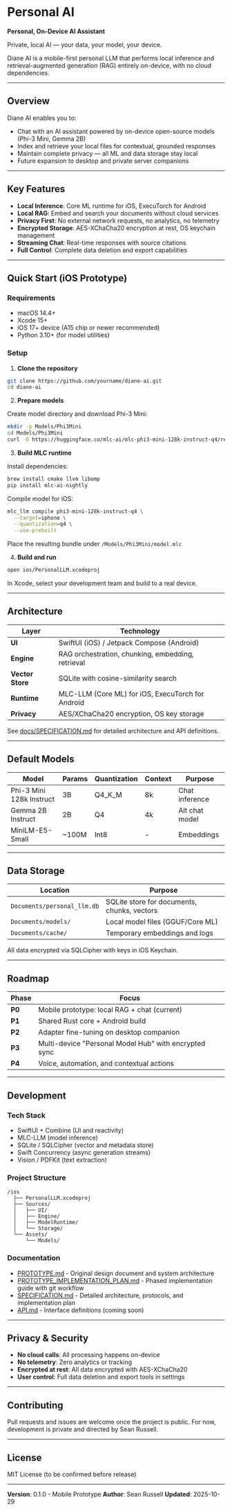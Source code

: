 # Personal AI

**Personal, On-Device AI Assistant**

Private, local AI — your data, your model, your device.

Diane AI is a mobile-first personal LLM that performs local inference and retrieval-augmented generation (RAG) entirely on-device, with no cloud dependencies.

---

## Overview

Diane AI enables you to:
- Chat with an AI assistant powered by on-device open-source models (Phi-3 Mini, Gemma 2B)
- Index and retrieve your local files for contextual, grounded responses
- Maintain complete privacy — all ML and data storage stay local
- Future expansion to desktop and private server companions

---

## Key Features

- **Local Inference**: Core ML runtime for iOS, ExecuTorch for Android
- **Local RAG**: Embed and search your documents without cloud services
- **Privacy First**: No external network requests, no analytics, no telemetry
- **Encrypted Storage**: AES-XChaCha20 encryption at rest, OS keychain management
- **Streaming Chat**: Real-time responses with source citations
- **Full Control**: Complete data deletion and export capabilities

---

## Quick Start (iOS Prototype)

### Requirements
- macOS 14.4+
- Xcode 15+
- iOS 17+ device (A15 chip or newer recommended)
- Python 3.10+ (for model utilities)

### Setup

1. **Clone the repository**
```bash
git clone https://github.com/yourname/diane-ai.git
cd diane-ai
```

2. **Prepare models**

Create model directory and download Phi-3 Mini:
```bash
mkdir -p Models/Phi3Mini
cd Models/Phi3Mini
curl -O https://huggingface.co/mlc-ai/mlc-phi3-mini-128k-instruct-q4/resolve/main/model-q4.gguf
```

3. **Build MLC runtime**

Install dependencies:
```bash
brew install cmake llvm libomp
pip install mlc-ai-nightly
```

Compile model for iOS:
```bash
mlc_llm compile phi3-mini-128k-instruct-q4 \
  --target=iphone \
  --quantization=q4 \
  --use-prebuilt
```

Place the resulting bundle under `/Models/Phi3Mini/model.mlc`

4. **Build and run**
```bash
open ios/PersonalLLM.xcodeproj
```

In Xcode, select your development team and build to a real device.

---

## Architecture

| Layer | Technology |
|-------|-----------|
| **UI** | SwiftUI (iOS) / Jetpack Compose (Android) |
| **Engine** | RAG orchestration, chunking, embedding, retrieval |
| **Vector Store** | SQLite with cosine-similarity search |
| **Runtime** | MLC-LLM (Core ML) for iOS, ExecuTorch for Android |
| **Privacy** | AES/XChaCha20 encryption, OS key storage |

See [docs/SPECIFICATION.md](docs/SPECIFICATION.md) for detailed architecture and API definitions.

---

## Default Models

| Model | Params | Quantization | Context | Purpose |
|-------|--------|--------------|---------|---------|
| Phi-3 Mini 128k Instruct | 3B | Q4_K_M | 8k | Chat inference |
| Gemma 2B Instruct | 2B | Q4 | 4k | Alt chat model |
| MiniLM-E5-Small | ~100M | Int8 | - | Embeddings |

---

## Data Storage

| Location | Purpose |
|----------|---------|
| `Documents/personal_llm.db` | SQLite store for documents, chunks, vectors |
| `Documents/models/` | Local model files (GGUF/Core ML) |
| `Documents/cache/` | Temporary embeddings and logs |

All data encrypted via SQLCipher with keys in iOS Keychain.

---

## Roadmap

| Phase | Focus |
|-------|-------|
| **P0** | Mobile prototype: local RAG + chat (current) |
| **P1** | Shared Rust core + Android build |
| **P2** | Adapter fine-tuning on desktop companion |
| **P3** | Multi-device "Personal Model Hub" with encrypted sync |
| **P4** | Voice, automation, and contextual actions |

---

## Development

### Tech Stack
- SwiftUI + Combine (UI and reactivity)
- MLC-LLM (model inference)
- SQLite / SQLCipher (vector and metadata store)
- Swift Concurrency (async generation streams)
- Vision / PDFKit (text extraction)

### Project Structure
```
/ios
  ├── PersonalLLM.xcodeproj
  ├── Sources/
  │   ├── UI/
  │   ├── Engine/
  │   ├── ModelRuntime/
  │   └── Storage/
  └── Assets/
      └── Models/
```

### Documentation
- [PROTOTYPE.md](docs/PROTOTYPE.md) - Original design document and system architecture
- [PROTOTYPE_IMPLEMENTATION_PLAN.md](docs/PROTOTYPE_IMPLEMENTATION_PLAN.md) - Phased implementation guide with git workflow
- [SPECIFICATION.md](docs/SPECIFICATION.md) - Detailed architecture, protocols, and implementation plan
- [API.md](docs/API.md) - Interface definitions (coming soon)

---

## Privacy & Security

- **No cloud calls**: All processing happens on-device
- **No telemetry**: Zero analytics or tracking
- **Encrypted at rest**: All data encrypted with AES-XChaCha20
- **User control**: Full data deletion and export tools in settings

---

## Contributing

Pull requests and issues are welcome once the project is public.
For now, development is private and directed by Sean Russell.

---

## License

MIT License (to be confirmed before release)

---

**Version**: 0.1.0 - Mobile Prototype
**Author**: Sean Russell
**Updated**: 2025-10-29
